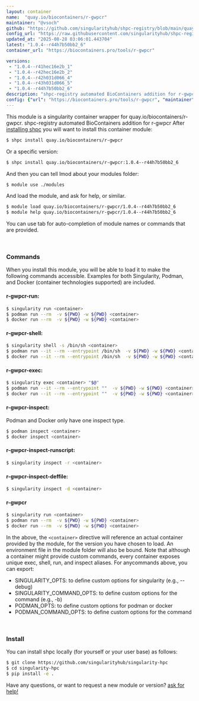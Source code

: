 ```yaml
---
layout: container
name:  "quay.io/biocontainers/r-gwpcr"
maintainer: "@vsoch"
github: "https://github.com/singularityhub/shpc-registry/blob/main/quay.io/biocontainers/r-gwpcr/container.yaml"
config_url: "https://raw.githubusercontent.com/singularityhub/shpc-registry/main/quay.io/biocontainers/r-gwpcr/container.yaml"
updated_at: "2025-08-28 03:06:01.443704"
latest: "1.0.4--r44h7b50bb2_6"
container_url: "https://biocontainers.pro/tools/r-gwpcr"

versions:
 - "1.0.4--r41hec16e2b_1"
 - "1.0.4--r42hec16e2b_2"
 - "1.0.4--r42h031d066_4"
 - "1.0.4--r43h031d066_5"
 - "1.0.4--r44h7b50bb2_6"
description: "shpc-registry automated BioContainers addition for r-gwpcr"
config: {"url": "https://biocontainers.pro/tools/r-gwpcr", "maintainer": "@vsoch", "description": "shpc-registry automated BioContainers addition for r-gwpcr", "latest": {"1.0.4--r44h7b50bb2_6": "sha256:9067868b11045c2d81c6be2d30cee329e65878b44aafba16574a5c4fe666fef4"}, "tags": {"1.0.4--r41hec16e2b_1": "sha256:7fbbf45b37dbb420197fa24ce0e357e5b451a9ffbd07fe891b3c3a02431de45e", "1.0.4--r42hec16e2b_2": "sha256:b0966e176075725c824f72fe88a275fbf48ea1fca2c68315dfa1f8f0555293e0", "1.0.4--r42h031d066_4": "sha256:ea0c4e6ebb482b1ed203fea1e5a64bbd0e59491b772ab2a259ca478cc2466b3a", "1.0.4--r43h031d066_5": "sha256:ca3c67d8009236446c4a266e1bb29b1affda58f3b84c24719eed89faac976f3f", "1.0.4--r44h7b50bb2_6": "sha256:9067868b11045c2d81c6be2d30cee329e65878b44aafba16574a5c4fe666fef4"}, "docker": "quay.io/biocontainers/r-gwpcr"}
---
```


This module is a singularity container wrapper for quay.io/biocontainers/r-gwpcr.
shpc-registry automated BioContainers addition for r-gwpcr
After [installing shpc](#install) you will want to install this container module:


```bash
$ shpc install quay.io/biocontainers/r-gwpcr
```

Or a specific version:

```bash
$ shpc install quay.io/biocontainers/r-gwpcr:1.0.4--r44h7b50bb2_6
```

And then you can tell lmod about your modules folder:

```bash
$ module use ./modules
```

And load the module, and ask for help, or similar.

```bash
$ module load quay.io/biocontainers/r-gwpcr/1.0.4--r44h7b50bb2_6
$ module help quay.io/biocontainers/r-gwpcr/1.0.4--r44h7b50bb2_6
```

You can use tab for auto-completion of module names or commands that are provided.

<br>

### Commands

When you install this module, you will be able to load it to make the following commands accessible.
Examples for both Singularity, Podman, and Docker (container technologies supported) are included.

#### r-gwpcr-run:

```bash
$ singularity run <container>
$ podman run --rm  -v ${PWD} -w ${PWD} <container>
$ docker run --rm  -v ${PWD} -w ${PWD} <container>
```

#### r-gwpcr-shell:

```bash
$ singularity shell -s /bin/sh <container>
$ podman run --it --rm --entrypoint /bin/sh  -v ${PWD} -w ${PWD} <container>
$ docker run --it --rm --entrypoint /bin/sh  -v ${PWD} -w ${PWD} <container>
```

#### r-gwpcr-exec:

```bash
$ singularity exec <container> "$@"
$ podman run --it --rm --entrypoint ""  -v ${PWD} -w ${PWD} <container> "$@"
$ docker run --it --rm --entrypoint ""  -v ${PWD} -w ${PWD} <container> "$@"
```

#### r-gwpcr-inspect:

Podman and Docker only have one inspect type.

```bash
$ podman inspect <container>
$ docker inspect <container>
```

#### r-gwpcr-inspect-runscript:

```bash
$ singularity inspect -r <container>
```

#### r-gwpcr-inspect-deffile:

```bash
$ singularity inspect -d <container>
```



#### r-gwpcr

```bash
$ singularity run <container>
$ podman run --rm  -v ${PWD} -w ${PWD} <container>
$ docker run --rm  -v ${PWD} -w ${PWD} <container>
```


In the above, the `<container>` directive will reference an actual container provided
by the module, for the version you have chosen to load. An environment file in the
module folder will also be bound. Note that although a container
might provide custom commands, every container exposes unique exec, shell, run, and
inspect aliases. For anycommands above, you can export:

 - SINGULARITY_OPTS: to define custom options for singularity (e.g., --debug)
 - SINGULARITY_COMMAND_OPTS: to define custom options for the command (e.g., -b)
 - PODMAN_OPTS: to define custom options for podman or docker
 - PODMAN_COMMAND_OPTS: to define custom options for the command

<br>

### Install

You can install shpc locally (for yourself or your user base) as follows:

```bash
$ git clone https://github.com/singularityhub/singularity-hpc
$ cd singularity-hpc
$ pip install -e .
```

Have any questions, or want to request a new module or version? [ask for help!](https://github.com/singularityhub/singularity-hpc/issues)